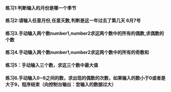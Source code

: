 ####  练习1:判断输入的月份是哪一个季节
####  练习2:请输入任意月份,任意天数,判断是这一年过去了第几天   6月7号
####  练习3.手动输入两个数number1,number2求这两个数中的所有的偶数,求偶数的个数
####  练习4.手动输入两个数number1,number2求这两个数中的所有的奇数和
####  练习5：手动输入三个数，求这三个数中最大值
####  练习6.手动输入0~9之间的数，求出现的偶数的次数，如果输入的数小于0或者是大于9，程序结束（向控制台输出：您输入的数据过大）